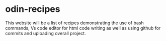 # odin-recipes

This website will be a list of recipes demonstrating the use of bash commands, Vs code editor for html code writing as well as using github for commits and uploading overall project. 

